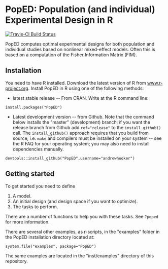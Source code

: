 PopED: Population (and individual) Experimental Design in R
======

[![Travis-CI Build Status](https://travis-ci.org/andrewhooker/PopED.svg?branch=master)](https://travis-ci.org/andrewhooker/PopED)

PopED computes optimal experimental designs for both population 
and individual studies based on nonlinear mixed-effect models. 
Often this is based on a computation of the Fisher Information Matrix (FIM). 

## Installation

You need to have R installed.  Download the latest version of R from www.r-project.org.
Install PopED in R using one of the following methods:

* latest stable release -- From CRAN.  Write at the R command line:

```
install.packages("PopED")
```

* Latest development version -- from Github. Note that the command below installs the "master" 
(development) branch; if you want the release branch from Github add `ref="release"` to the
`install_github()` call. The `install_github()` approach requires that you build from source, 
i.e. `make` and compilers must be installed on your system -- see the R FAQ for your operating system; 
you may also need to install dependencies manually.

```
devtools::install_github("PopED",username="andrewhooker")
```

## Getting started

To get started you need to define 

1. A model.
2. An initial design (and design space if you want to optimize). 
3. The tasks to perform.  

There are a number of functions to help you with these tasks.  See `?poped` for more information.  
 
There are several other examples, as r-scripts, in the "examples" folder in the 
PopED installation directory located at:

```
system.file("examples", package="PopED")
```

The same examples are located in the "inst/examples" directory of this repository.




